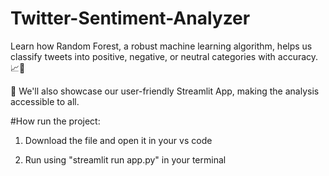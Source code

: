 # Twitter-Sentiment-Analyzer
Learn how Random Forest, a robust machine learning algorithm, helps us classify tweets into positive, negative, or neutral categories with accuracy. 📈🌟

🚀 We'll also showcase our user-friendly Streamlit App, making the analysis accessible to all.

#How run the project:

1. Download the file and open it in your vs code

2. Run using "streamlit run app.py" in your terminal
